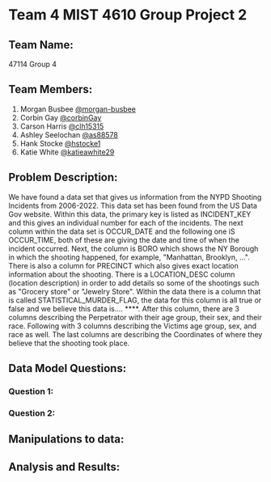 # Team 4 MIST 4610 Group Project 2

## Team Name:
47114 Group 4

## Team Members: 
1. Morgan Busbee [@morgan-busbee](https://github.com/Morgan-Busbee)
2. Corbin Gay [@corbinGay](https://github.com/CorbinGay)
3. Carson Harris [@clh15315](https://github.com/clh15315)
4. Ashley Seelochan [@as88578](https://github.com/as88578)
5. Hank Stocke [@hstocke1](https://github.com/hstocke1)
6. Katie White [@katieawhite29](https://github.com/katiewhite29)

## Problem Description:
We have found a data set that gives us information from the NYPD Shooting Incidents from 2006-2022. This data set has been found from the US Data Gov website. Within this data, the primary key is listed as INCIDENT_KEY and this gives an individual number for each of the incidents. The next column within the data set is OCCUR_DATE and the following one iS OCCUR_TIME, both of these are giving the date and time of when the incident occurred. Next, the column is BORO which shows the NY Borough in which the shooting happened, for example, "Manhattan, Brooklyn, ...". There is also a column for PRECINCT which also gives exact location information about the shooting. There is a LOCATION_DESC column (location description) in order to add details so some of the shootings such as "Grocery store" or "Jewelry Store". Within the data there is a column that is called STATISTICAL_MURDER_FLAG, the data for this column is all true or false and we believe this data is.... ****. After this column, there are 3 columns describing the Perpetrator with their age group, their sex, and their race. Following with 3 columns describing the Victims age group, sex, and race as well. The last columns are describing the Coordinates of where they believe that the shooting took place. 

## Data Model Questions: 
### Question 1:

### Question 2: 

## Manipulations to data:

## Analysis and Results: 
